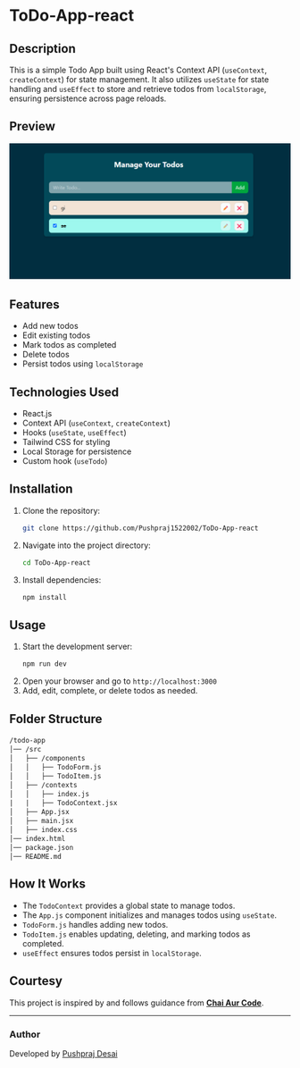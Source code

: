 # ToDo-App-react

## Description
This is a simple Todo App built using React's Context API (`useContext`, `createContext`) for state management. It also utilizes `useState` for state handling and `useEffect` to store and retrieve todos from `localStorage`, ensuring persistence across page reloads.

## Preview
![](image.png)

## Features
- Add new todos
- Edit existing todos
- Mark todos as completed
- Delete todos
- Persist todos using `localStorage`

## Technologies Used
- React.js
- Context API (`useContext`, `createContext`)
- Hooks (`useState`, `useEffect`)
- Tailwind CSS for styling
- Local Storage for persistence
- Custom hook (`useTodo`)

## Installation
1. Clone the repository:
   ```sh
   git clone https://github.com/Pushpraj1522002/ToDo-App-react
   ```
2. Navigate into the project directory:
   ```sh
   cd ToDo-App-react
   ```
3. Install dependencies:
   ```sh
   npm install
   ```

## Usage
1. Start the development server:
   ```sh
   npm run dev
   ```
2. Open your browser and go to `http://localhost:3000`
3. Add, edit, complete, or delete todos as needed.

## Folder Structure
```
/todo-app
│── /src
│   ├── /components
│   │   ├── TodoForm.js
│   │   ├── TodoItem.js
│   ├── /contexts
│   │   ├── index.js
|   |   ├── TodoContext.jsx
│   ├── App.jsx
│   ├── main.jsx
│   ├── index.css
│── index.html
│── package.json
│── README.md
```

## How It Works
- The `TodoContext` provides a global state to manage todos.
- The `App.js` component initializes and manages todos using `useState`.
- `TodoForm.js` handles adding new todos.
- `TodoItem.js` enables updating, deleting, and marking todos as completed.
- `useEffect` ensures todos persist in `localStorage`.

## Courtesy
This project is inspired by and follows guidance from **[Chai Aur Code](http://www.youtube.com/@chaiaurcode)**.

---
### Author
Developed by [Pushpraj Desai](https://github.com/Pushpraj1522002)

